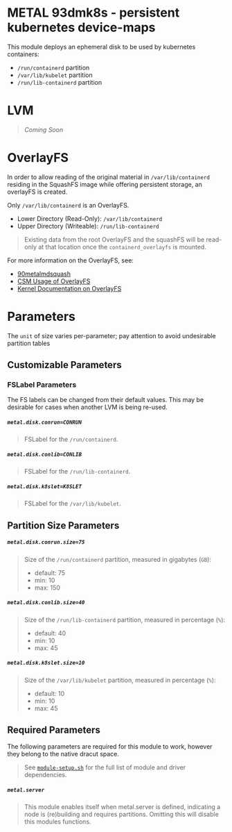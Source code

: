 # METAL 93dmk8s - persistent kubernetes device-maps 

This module deploys an ephemeral disk to be used by kubernetes containers:

- `/run/containerd` partition
- `/var/lib/kubelet` partition
- `/run/lib-containerd` partition

# LVM

> _Coming Soon_

# OverlayFS

In order to allow reading of the original material in `/var/lib/containerd` residing in the SquashFS image while offering persistent storage, an overlayFS is created.

Only `/var/lib/containerd` is an OverlayFS.
- Lower Directory (Read-Only): `/var/lib/containerd`
- Upper Directory (Writeable): `/run/lib-containerd`

> Existing data from the root OverlayFS and the squashFS will be read-only at that location once the `containerd_overlayfs` is mounted.

For more information on the OverlayFS, see:
- [90metalmdsquash](https://github.com/Cray-HPE/dracut-metal-mdsquash#rootfs-and-the-persistent-overlayfs)
- [CSM Usage of OverlayFS](https://github.com/Cray-HPE/docs-csm-install/blob/main/104-NCN-PARTITIONING.md#overlayfs-and-persistence)
- [Kernel Documentation on OverlayFS](https://www.kernel.org/doc/html/latest/filesystems/overlayfs.html)

# Parameters

The `unit` of size varies per-parameter; pay attention to avoid undesirable partition tables

## Customizable Parameters

### FSLabel Parameters

The FS labels can be changed from their default values.
This may be desirable for cases when another LVM is being re-used.

##### `metal.disk.conrun=CONRUN`

> FSLabel for the `/run/containerd`.

##### `metal.disk.conlib=CONLIB`

> FSLabel for the `/run/lib-containerd`.

##### `metal.disk.k8slet=K8SLET`

> FSLabel for the `/var/lib/kubelet`.

## Partition Size Parameters

##### `metal.disk.conrun.size=75`

> Size of the `/run/containerd` partition, measured in gigabytes (`GB`):
> 
> * default: 75
> * min: 10
> * max: 150

##### `metal.disk.conlib.size=40` 

> Size of the `/run/lib-containerd` partition, measured in percentage (`%`):
> 
> * default: 40
> * min: 10
> * max: 45

##### `metal.disk.k8slet.size=10`

> Size of the `/var/lib/kubelet` partition, measured in percentage (`%`):
> 
> * default: 10
> * min: 10
> * max: 45

## Required Parameters

The following parameters are required for this module to work, however they belong to the native dracut space.

> See [`module-setup.sh`](./93metaldmk8s/module-setup.sh) for the full list of module and driver dependencies.

##### `metal.server`

> This module enables itself when metal.server is defined, indicating a node is (re)building and requires partitions. Omitting this will disable this modules functions.

